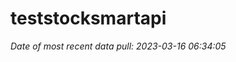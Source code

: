 
<!-- README.md is generated from README.Rmd. Please edit that file -->

# teststocksmartapi

*Date of most recent data pull: 2023-03-16 06:34:05*
